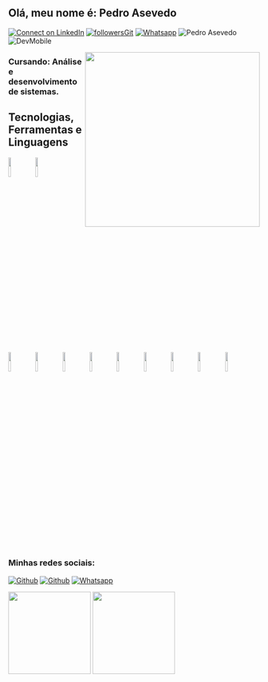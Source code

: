 ## Olá, meu nome é: Pedro Asevedo

[![Connect on LinkedIn](https://img.shields.io/badge/--linkedin?label=LinkedIn&logo=LinkedIn&style=social)](https://www.linkedin.com/in/pedro-asevedo-065a61201/) [![followersGit](https://img.shields.io/github/followers/objpedro?style=social)](https://github.com/objpedro) [![Whatsapp](https://img.shields.io/badge/--linkedin?label=Whatsapp&logo=Whatsapp&style=social)](https://api.whatsapp.com/send?phone=5585987895918&text=&source=&data=&app_absent=) <img src="https://komarev.com/ghpvc/?username=pedroasevedo&label=Profile%20views&color=0e75b6&style=social" alt="Pedro Asevedo" /> ![DevMobile](https://img.shields.io/badge/Desenvolvedor-Mobile-orange)

<img align="right" src="https://raw.githubusercontent.com/MicaelliMedeiros/micaellimedeiros/master/image/computer-illustration.png" width="350"/>

### Cursando: Análise e desenvolvimento de sistemas. 

## Tecnologias, Ferramentas e Linguagens

<code><img width="10%" src="https://www.vectorlogo.zone/logos/visualstudio_code/visualstudio_code-ar21.svg"></code>
<code><img width="10%" src="https://www.vectorlogo.zone/logos/git-scm/git-scm-ar21.svg"></code>
<code><img width="10%" src="https://www.vectorlogo.zone/logos/github/github-ar21.svg"></code>
<code><img width="10%" src="https://www.vectorlogo.zone/logos/linux/linux-ar21.svg"></code>
<code><img width="10%" src="https://www.vectorlogo.zone/logos/android/android-ar21.svg"></code>
<code><img width="10%" src="https://www.vectorlogo.zone/logos/java/java-ar21.svg"></code>
<code><img width="10%" src="https://www.vectorlogo.zone/logos/w3_html5/w3_html5-ar21.svg"></code>
<code><img width="10%" src="https://www.vectorlogo.zone/logos/w3_css/w3_css-ar21.svg"></code>
<code><img width="10%" src="https://www.vectorlogo.zone/logos/javascript/javascript-ar21.svg"></code>
<code><img width="10%" src="https://www.vectorlogo.zone/logos/commonmark/commonmark-ar21.svg"></code>
<code><img width="10%" src="https://www.vectorlogo.zone/logos/microsoft/microsoft-ar21.svg"></code> 

### Minhas redes sociais:

[![Github](https://img.shields.io/badge/LinkedIn-0077B5?style=for-the-badge&logo=linkedin&logoColor=white&link=https://www.linkedin.com/in/pedro-asevedo-065a61201/)](https://www.linkedin.com/in/pedro-asevedo-065a61201/)
[![Github](https://img.shields.io/badge/GitHub-100000?style=for-the-badge&logo=github&logoColor=white&link=https://github.com//objpedro/)](https://github.com/objpedro)
[![Whatsapp](https://img.shields.io/badge/whatsapp-00FA9A?style=for-the-badge&logo=whatsapp&logoColor=white&link=https://murilo-farias.netlify.app/)](https://api.whatsapp.com/send?phone=5585987895918&text=&source=&data=&app_absent=)<br>

<!-- Meus Status -->
<div align="left">
<img height="165em" src="https://github-readme-stats.vercel.app/api/top-langs/?username=objpedro&exclude_repo=KNN-Image-Classification&show_icons=true&hide_border=true&layout=compact&langs_count=8&theme=tokyonight"/>	
<img height="165em" src="https://github-readme-stats.vercel.app/api?username=objpedro&show_icons=true&hide_border=true&count_private=true&include_all_commits=true&theme=tokyonight" />
</div><br>

<!--
![Snake animation](https://github.com/wellingtoncarneirobarbosa/wellingtoncarneirobarbosa/blob/output/github-contribution-grid-snake.svg)

<p align="center">
 Quantidade de visitas no meu perfil desde: 20/09/2021 🕵️ <br></p>
<p align="center"> 
   <img alingn="center" src="https://profile-counter.glitch.me/objpedro/count.svg" /></p>
<p align="center">
Obrigado e volte sempre 😄
</p>
-->
